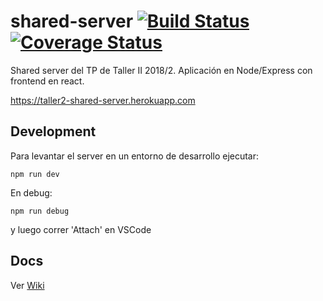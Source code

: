 # shared-server [![Build Status](https://travis-ci.org/Taller-2/shared-server.svg?branch=master)](https://travis-ci.org/Taller-2/shared-server) [![Coverage Status](https://coveralls.io/repos/github/Taller-2/shared-server/badge.svg?branch=master)](https://coveralls.io/github/Taller-2/shared-server?branch=master)
Shared server del TP de Taller II 2018/2. Aplicación en Node/Express con frontend en react.

https://taller2-shared-server.herokuapp.com

## Development

Para levantar el server en un entorno de desarrollo ejecutar:
```
npm run dev
```

En debug:
```
npm run debug
```
y luego correr 'Attach' en VSCode

## Docs

Ver [Wiki](https://github.com/Taller-2/shared-server/wiki)
